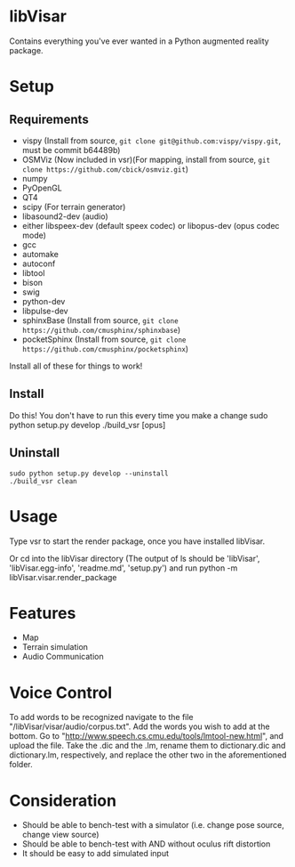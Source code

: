 libVisar
========

Contains everything you've ever wanted in a Python augmented reality package.

# Setup

## Requirements
* vispy (Install from source, ```git clone git@github.com:vispy/vispy.git```, must be commit b64489b)
* OSMViz (Now included in vsr)(For mapping, install from source, ```git clone https://github.com/cbick/osmviz.git```)
* numpy
* PyOpenGL
* QT4
* scipy (For terrain generator)
* libasound2-dev (audio)
* either libspeex-dev (default speex codec) or libopus-dev (opus codec mode)
* gcc
* automake
* autoconf
* libtool
* bison
* swig
* python-dev
* libpulse-dev
* sphinxBase (Install from source, ```git clone https://github.com/cmusphinx/sphinxbase```)
* pocketSphinx (Install from source, ```git clone https://github.com/cmusphinx/pocketsphinx```)

Install all of these for things to work!

## Install
Do this! You don't have to run this every time you make a change
    sudo python setup.py develop
    ./build_vsr [opus]

## Uninstall
    sudo python setup.py develop --uninstall
    ./build_vsr clean

# Usage
Type
    vsr
to start the render package, once you have installed libVisar.

Or cd into the libVisar directory
(The output of ls should be 'libVisar', 'libVisar.egg-info', 'readme.md', 'setup.py')
and run 
    python -m libVisar.visar.render_package


# Features
- Map
- Terrain simulation
- Audio Communication

# Voice Control
To add words to be recognized navigate to the file "/libVisar/visar/audio/corpus.txt". Add the words you wish to add at the bottom. Go to "http://www.speech.cs.cmu.edu/tools/lmtool-new.html", and upload the file. Take the .dic and the .lm, rename them to dictionary.dic and dictionary.lm, respectively, and replace the other two in the aforementioned folder.


# Consideration
- Should be able to bench-test with a simulator (i.e. change pose source, change view source)
- Should be able to bench-test with AND without oculus rift distortion
- It should be easy to add simulated input
